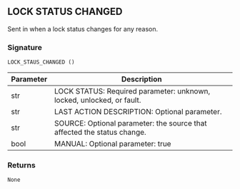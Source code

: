 ## LOCK STATUS  CHANGED

Sent in when a lock status changes for any reason.


### Signature

`LOCK_STAUS_CHANGED ()`


| Parameter | Description |
| --- | --- |
| str |LOCK STATUS: Required parameter: unknown, locked, unlocked, or fault. |
| str |LAST ACTION DESCRIPTION: Optional parameter. |
| str |SOURCE: Optional parameter: the source that affected the status change. |
| bool |MANUAL: Optional parameter: true|false, assumed false if not specified. |


### Returns

`None`
